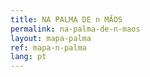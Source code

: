 ```yaml
---
title: NA PALMA DE n MÃOS
permalink: na-palma-de-n-maos
layout: mapa-palma
ref: mapa-n-palma
lang: pt
---
```




